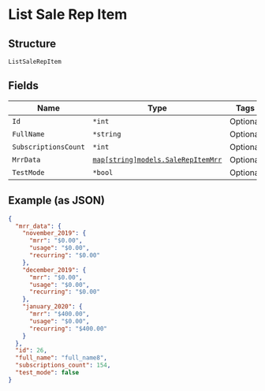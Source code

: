 
# List Sale Rep Item

## Structure

`ListSaleRepItem`

## Fields

| Name | Type | Tags | Description |
|  --- | --- | --- | --- |
| `Id` | `*int` | Optional | - |
| `FullName` | `*string` | Optional | - |
| `SubscriptionsCount` | `*int` | Optional | - |
| `MrrData` | [`map[string]models.SaleRepItemMrr`](../../doc/models/sale-rep-item-mrr.md) | Optional | - |
| `TestMode` | `*bool` | Optional | - |

## Example (as JSON)

```json
{
  "mrr_data": {
    "november_2019": {
      "mrr": "$0.00",
      "usage": "$0.00",
      "recurring": "$0.00"
    },
    "december_2019": {
      "mrr": "$0.00",
      "usage": "$0.00",
      "recurring": "$0.00"
    },
    "january_2020": {
      "mrr": "$400.00",
      "usage": "$0.00",
      "recurring": "$400.00"
    }
  },
  "id": 26,
  "full_name": "full_name8",
  "subscriptions_count": 154,
  "test_mode": false
}
```

